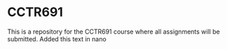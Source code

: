 # CCTR691
This is a repository for the CCTR691 course where all assignments will be submitted.
Added this text in nano
